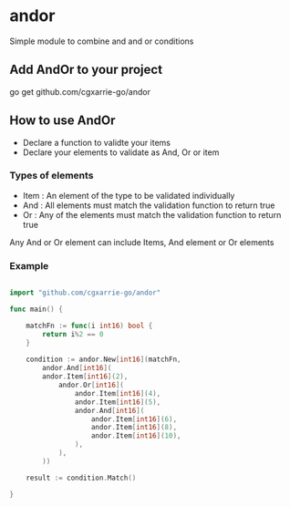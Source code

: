 # andor
Simple module to combine and and or conditions 

## Add AndOr to your project

go get github.com/cgxarrie-go/andor

## How to use AndOr

- Declare a function to validte your items
- Declare your elements to validate as And, Or or item

### Types of elements
- Item : An element of the type to be validated individually
- And : All elements must match the validation function to return true
- Or : Any of the elements must match the validation function to return true

Any And or Or element can include Items, And element or Or elements

### Example

```Go

import "github.com/cgxarrie-go/andor"

func main() {

    matchFn := func(i int16) bool {
        return i%2 == 0
    }
    
    condition := andor.New[int16](matchFn,
        andor.And[int16](
        andor.Item[int16](2),
            andor.Or[int16](
                andor.Item[int16](4),
                andor.Item[int16](5),
                andor.And[int16](
                    andor.Item[int16](6),
                    andor.Item[int16](8),
                    andor.Item[int16](10),
                ),
            ),
        ))

    result := condition.Match()

}


    
```
